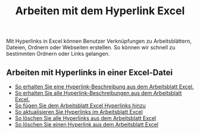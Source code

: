 ﻿---
title: Arbeiten mit dem Hyperlink Excel
second_title: Documen
type: docs
linktitle: Hyperlink
url: /de/hyperlinks/
aliases: [/working-with-hyperlinks/,/working-with-hyperlink/]
keywords: REST API, hyperlinks, spreadsheets, exce
description: "Cells.Cloud API für Excel funktionieren: Arbeiten mit Hyperlinks auf einer Excel Datei"
weight: 100
kwords: Excel, Office Cloud, REST API, Tabellenkalkulation, PDF, CSV, Json, Markdown, Hyperlinks
---
Mit Hyperlinks in Excel können Benutzer Verknüpfungen zu Arbeitsblättern, Dateien, Ordnern oder Webseiten erstellen. So können wir schnell zu bestimmten Ordnern oder Links gelangen.

## Arbeiten mit Hyperlinks in einer Excel-Datei

- [So erhalten Sie eine Hyperlink-Beschreibung aus dem Arbeitsblatt Excel.](/cells/de/hyperlinks/get/)
- [So erhalten Sie alle Hyperlink-Beschreibungen aus dem Arbeitsblatt Excel.](/cells/de/hyperlinks/get-all/)
- [So fügen Sie dem Arbeitsblatt Excel Hyperlinks hinzu](/cells/de/hyperlinks/add/)
- [So aktualisieren Sie Hyperlinks im Arbeitsblatt Excel](/cells/de/hyperlinks/update/)
- [So löschen Sie alle Hyperlinks aus dem Arbeitsblatt Excel](/cells/de//hyperlinks/clear/)
- [So löschen Sie einen Hyperlink aus dem Arbeitsblatt Excel](/cells/de//hyperlinks/delete/)
